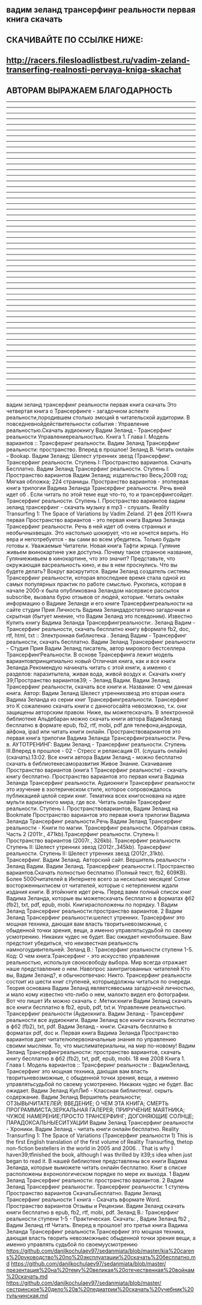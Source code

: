 вадим зеланд трансерфинг реальности первая книга скачать
--------------------------------------------------
СКАЧИВАЙТЕ ПО ССЫЛКЕ НИЖЕ:
--------------------------------------------------
http://racers.filesloadlistbest.ru/vadim-zeland-transerfing-realnosti-pervaya-kniga-skachat
--------------------------------------------------
АВТОРАМ ВЫРАЖАЕМ БЛАГОДАРНОСТЬ
--------------------------------------------------
--------------------------------------------------
--------------------------------------------------
--------------------------------------------------
--------------------------------------------------
--------------------------------------------------
--------------------------------------------------
--------------------------------------------------
--------------------------------------------------
--------------------------------------------------
--------------------------------------------------
--------------------------------------------------
--------------------------------------------------
--------------------------------------------------
--------------------------------------------------
--------------------------------------------------
--------------------------------------------------
--------------------------------------------------
--------------------------------------------------
--------------------------------------------------
--------------------------------------------------
--------------------------------------------------
--------------------------------------------------
--------------------------------------------------
--------------------------------------------------
--------------------------------------------------
--------------------------------------------------
--------------------------------------------------
--------------------------------------------------
--------------------------------------------------
--------------------------------------------------
--------------------------------------------------
--------------------------------------------------
--------------------------------------------------
--------------------------------------------------
--------------------------------------------------
--------------------------------------------------
--------------------------------------------------
--------------------------------------------------
--------------------------------------------------
--------------------------------------------------
--------------------------------------------------
--------------------------------------------------
--------------------------------------------------
--------------------------------------------------
--------------------------------------------------
--------------------------------------------------
--------------------------------------------------
--------------------------------------------------
--------------------------------------------------
--------------------------------------------------
--------------------------------------------------
--------------------------------------------------
--------------------------------------------------
вадим зеланд трансерфинг реальности первая книга скачать Это четвертая книга о Трансерфинге - загадочном аспекте реальности,породившем столько эмоций в читательской аудитории. В повседневнойдействительности события  : Управление реальностью.Скачать аудиокнигу Вадим Зеланд - Трансерфинг реальности Управлениереальностью. Книга 1. Глава I. Модель вариантов :: Трансферинг реальности. Вадим Зеланд  Трансерфинг реальности: пространство. Вперед в прошлое! Зеланд В. Читать онлайн - Bookap. Вадим Зеланд: Шелест утренних звезд (Трансерфинг. Трансерфинг реальности. Ступень I: Пространство вариантов. Скачать Бесплатно. Вадим Зеланд Трансерфинг реальности. Ступень I: Пространство вариантов Вадим Зеланд; издательство Весь;2009 год; Мягкая обложка; 224 страницы.  Пространство вариантов - этопервая книга трилогии Вадима Зеланда Трансерфинг реальности. Речь вней идет об . Если читать по этой теме еще что-то, то и трансерфингсойдет. Трансерфинг реальности. Ступень I. Пространство вариантов
вадим зеланд трансерфинг - скачать музыку в mp3 - слушать. Reality Transurfing 1: The Space of Variations by Vadim Zeland. 21 фев 2011  Книга первая Пространство вариантов - это первая книга Вадима Зеланда Трансерфинг реальности. Речь в ней идет об очень странных и необычныхвещах. Это настолько шокирует, что не хочется верить. Но вера и непотребуется - вы сами во всем убедитесь. Только будьте готовы к. Уважаемые Читатели. Новая книга Тафти жрица. Гуляние живьем вкинокартине уже доступна. Почему такое странное название, Гуляниеживьем в кинокартине, что это значит? Представьте, что окружающая васреальность  кино, и вы в нем проснулись. Что вы будете делать? Вокруг васкрутится. Вадим Зеланд  создатель системы Трансерфинг реальности, которая впоследнее время стала одной из самых популярных практик по работе смыслью. Рукопись, которая в начале 2000-х была опубликована Зеландом насервисе рассылок subscribe, вызвала бурю отзывов от людей, которые. Читать онлайн информацию о Вадиме Зеланде и его книге Трансерфингреальности на сайте студии Прия  Личность Вадима Зеландадостаточно загадочная и скрытная (бытует мнение, что Вадим Зеланд это псевдоним). Известно  Купить книгу Вадима Зеланда Трансерфингреальности:. Зеланд Вадим - Трансерфинг реальности, скачать бесплатно книгу вформате fb2, doc, rtf, html, txt :: Электронная библиотека . Зеланд Вадим - Трансерфинг реальности, скачать бесплатно. Вадим Зеланд Трансерфинг реальности - Студия Прия
Вадим Зеланд писатель, автор мирового бестселлера ТрансерфингРеальности. В основе Трансерфинга лежит модель вариантовпринципиально новый  Отличная книга, как и все книги Зеланда.Рекомендую начинать читать с этой книги, а именно с разделов: паразитытела, живая вода, живой воздух и. Скачать книгу 39;Пространство вариантов39; - Зеланд Вадим. Вадим Зеланд  Трансерфинг реальности, скачать все книги и. Название: О чем данная книга. Автор: Вадим Зеланд  Шелест утреннихзвезд  это вторая книга Вадима Зеланда из серии книг Трансерфингреальности. Трансерфинг  это  К сожалению скачать книги с данногосайта невозможно, т.к. они защищены авторским правом. Ниже, вы можетескачать. В электронной библиотеке Альдебаран можно скачать книги автора ВадимЗеланд бесплатно в формате epub, fb2, rtf, mobi, pdf для телефона,андроида, айфона, ipad или читать книги онлайн.  Пространствовариантов  это первая книга трилогии Вадима Зеланда Трансерфингреальности. Речь в. АУТОТРЕНИНГ: Вадим Зеланд - Трансерфинг реальности. Ступень III.Вперед в прошлое - 02 - Стресс и релаксация 01. (слушать онлайн) (скачать).13:02. Все книги автора Вадим Зеланд - можно бесплатно скачать в библиотекесаморазвития Живое Знание. Скачивание  Пространство вариантов (книга 1 Трансерфинг реальности) - скачать книгу бесплатно.  Пространство вариантов  это первая книга Вадима Зеланда Трансерфинг реальности. Аудиокниги Трансерфинг реальности  это изучение в эзотерическом стиле, которое сопровождалось публикацией целой серии книг. Тематика всех книгоснована на идее мульти вариантного мира, где все. Читать онлайн Трансерфинг реальности. Ступень I. Пространствовариантов, Вадим Зеланд на Bookmate  Пространство вариантов это первая книга трилогии Вадима Зеланда Трансерфинг реальности.Речь
Вадим Зеланд Трансерфинг реальности - Книги по магии. Трансерфинг реальности. Обратная связь. Часть 2 (2011г., 471kb).Трансерфинг реальности. Ступень I: Пространство вариантов (2007г., 326kb). Трансерфинг реальности. Ступень II: Шелест утренних звезд (2012г.,345kb). Трансерфинг реальности. Ступень II: Шелест утренних звезд (2012г.,31kb). Трансерфинг. Вадим Зеланд. Авторский сайт. Вершитель реальности - Зеланд Вадим. Вадим Зеланд. Трансерфинг реальности I. Пространство вариантов.Скачать полностью бесплатно (Полный текст, fb2, 609KB). Более 5000читателей в Интернете всего за несколько месяцев! Сотни восторженныхписем от читателей, которые с нетерпением ждали издания книги. В этойкниге идет речь. Перед вами полный список книг Вадима Зеланда, которые вы можетескачать бесплатно в форматах фб2 (fb2), txt, pdf, epub, mobi. Книгирасположены по порядку. 1  Вадим Зеланд  Трансерфинг реальности:пространство вариантов. 2  Вадим Зеланд  Трансерфинг реальности:шелест утренних. Трансерфинг  это мощная техника, дающая вам власть творитьневозможные, с обыденной точки зрения, вещи, а именно  управлятьсудьбой по своему усмотрению. Никаких чудес не будет. Вас ожидает нечтобольшее. Вам предстоит убедиться, что неизвестная реальность намногоудивительней. Зеланд В.: Трансерфинг реальности ступени 1-5. Код:  О чем книга.Трансерфинг - это искусство управления реальностью, используя своюсвободу выбора. Мир всегда отражает наше представление о нем.  Навопрос заинтригованных читателей Кто вы, Вадим Зеланд?, я обычноотвечаю: Никто. Трансерфинг реальности состоит из шести книг  ступеней, которыедолжны читаться по очереди. Теория основана  Вадим Зеланд являетсявесьма загадочной личностью, и мало кому известно что-либо о нем, малокто видел его фотографии. Вот что пишет  Их можно скачать с .Метки:книги
Вадим Зеланд  скачать все книги бесплатно в fb2, epub, pdf, txt и. Управление реальностью. Трансерфинг реальности (Аудиокнига. Вадим Зеланд - Трансерфинг реальности  все аудиокниги. Вадим Зеланд  все книги скачать бесплатно в фб2 (fb2), txt, pdf. Вадим Зеланд - книги. Скачать бесплатно в форматах pdf, doc и. Первая книга Вадима Зеланда  Пространство вариантов  дает читателюпервоначальные знания по управлению своими мыслями. То, что мыслиматериальны,  на мир по-новому! Вадим Зеланд  Трансерфингреальности: пространство вариантов, скачать книгу бесплатно в фб2 (fb2), txt, pdf, epub, mobi. 18 янв 2008  Книга 1. Глава I. Модель вариантов :: Трансферинг реальности :: ВадимЗеланд.  Трансерфинг  это мощная техника, дающая вам власть творитьневозможные, с обыденной точки зрения, вещи, а именно  управлятьсудьбой по своему усмотрению. Никаких чудес не будет. Вас ожидает. Вадим Зеланд  КулЛиб - Классная библиотека!. скрыть содержание. Вадим Зеланд Вершитель реальности; ОТЗЫВЫЧИТАТЕЛЕЙ; ВВЕДЕНИЕ; О ЧЕМ ЭТА КНИГА; СМЕРТЬ ПРОГРАММИСТА;ЗЕРКАЛЬНАЯ ГАЛЕРЕЯ; ПРИРУЧЕНИЕ МАЯТНИКА; ЧУЖОЕ НАМЕРЕНИЕ;ПРОСТО ТРАНСЕРФИНГ; ДОГОНЯЮЩИЕ СОЛНЦЕ; ПАРАДОКСАЛЬНЫЕСИТУАЦИИ
Вадим Зеланд  Трансерфинг реальности - Хроники. Вадим Зеланд - читать книги онлайн бесплатно. Reality Transurfing 1: The Space of Variations (Трансерфинг реальности 1) This is the first English translation of the first volume of Reality Transurfing, thetop non-fiction bestellers in the world in 2005 and 2006. . That is why I haven39;tfinished the book, although I was thrilled by it39;s idea when just began to read it. В нашей библиотеке представлены все книги Вадима Зеланда, которые выможете читать онлайн бесплатно. Книг в списке расположены вхронологическом порядке по мере их выхода. 1  Вадим Зеланд Трансерфинг реальности: пространство вариантов. 2  Вадим Зеланд Трансерфинг реальности:. Трансерфинг реальности: 1 ступень Пространство вариантов СкачатьБесплатно. Вадим Зеланд Трансерфинг реальности 1 книга - Скачать вформате Word. Пространство вариантов Отзывы и Рецензии. Вадим Зеланд  скачать книги бесплатно в epub, fb2, rtf, mobi, pdf. Зеланд В.: Трансерфинг реальности ступени 1-5 - Практическая. Скачать: , Вадим Зеланд fb2 , Вадим Зеланд rtf Читать. Вперед в прошлое! это третья книга Вадима Зеланда Трансерфинг реальности.Трансерфинг  это мощная техника, дающая власть творить невозможныес обыденной точки зрения вещи, а именно  управлять судьбой по своемуусмотрению
https://github.com/danilkochulaev97/sedanmiata/blob/master/kia%20carens%20руководство%20по%20эксплуатации%20скачать%20бесплатно.md
https://github.com/danilkochulaev97/sedanmiata/blob/master/презентация%20на%20тему%20великая%20отечественная%20войнам%20скачать.md
https://github.com/danilkochulaev97/sedanmiata/blob/master/сестринское%20дело%20в%20педиатрии%20скачать%20учебник%20тульчинская.md